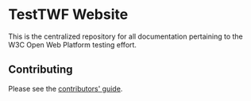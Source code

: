 TestTWF Website
===============

This is the centralized repository for all documentation pertaining to the W3C Open Web Platform testing effort.

Contributing
------------

Please see the [contributors' guide](https://github.com/w3c/testtwf-website/blob/gh-pages/CONTRIBUTING.md).
